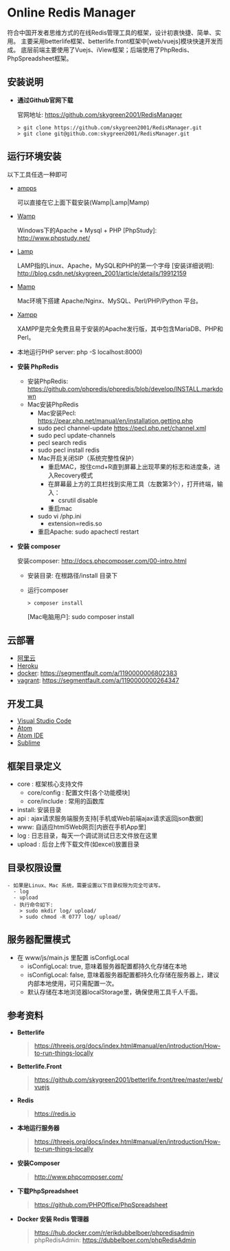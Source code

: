 # Online Redis Manager

符合中国开发者思维方式的在线Redis管理工具的框架，设计初衷快捷、简单、实用。
主要采用betterlife框架、betterlife.front框架中[web/vuejs]模块快速开发而成。
底层前端主要使用了Vuejs、iView框架；后端使用了PhpRedis、PhpSpreadsheet框架。

## 安装说明

* **通过Github官网下载**

  官网地址: https://github.com/skygreen2001/RedisManager

  ```
  > git clone https://github.com/skygreen2001/RedisManager.git
  > git clone git@github.com:skygreen2001/RedisManager.git
  ```

## 运行环境安装

  以下工具任选一种即可

  - [ampps](http://www.ampps.com)

    可以直接在它上面下载安装(Wamp|Lamp|Mamp)

  - [Wamp](http://www.wampserver.com/en/)

    Windows下的Apache + Mysql + PHP
    [PhpStudy]: http://www.phpstudy.net/

  - [Lamp](https://lamp.sh/)

    LAMP指的Linux、Apache，MySQL和PHP的第一个字母
    [安装详细说明]: http://blog.csdn.net/skygreen_2001/article/details/19912159

  - [Mamp](http://www.mamp.info/en/)

    Mac环境下搭建 Apache/Nginx、MySQL、Perl/PHP/Python 平台。

  - [Xampp](https://www.apachefriends.org/zh_cn/index.html)

    XAMPP是完全免费且易于安装的Apache发行版，其中包含MariaDB、PHP和Perl。

  - 本地运行PHP server: php -S localhost:8000)

* **安装 PhpRedis**

  - 安装PhpRedis: https://github.com/phpredis/phpredis/blob/develop/INSTALL.markdown
  - Mac安装PhpRedis
    - Mac安装Pecl: https://pear.php.net/manual/en/installation.getting.php
    - sudo pecl channel-update https://pecl.php.net/channel.xml
    - sudo pecl update-channels
    - pecl search redis
    - sudo pecl install redis
    - Mac开启关闭SIP（系统完整性保护）
      - 重启MAC，按住cmd+R直到屏幕上出现苹果的标志和进度条，进入Recovery模式
      - 在屏幕最上方的工具栏找到实用工具（左数第3个），打开终端，输入：
        - csrutil disable
      - 重启mac
    - sudo vi /php.ini
      - extension=redis.so
    - 重启Apache: sudo apachectl restart

* **安装 composer**

  安装composer: http://docs.phpcomposer.com/00-intro.html

  - 安装目录: 在根路径/install 目录下
  - 运行composer

    ```
    > composer install
    ```
    [Mac电脑用户]: sudo composer install

## 云部署

* [阿里云](https://market.aliyun.com/developer)
* [Heroku](https://devcenter.heroku.com/categories/php)
* [docker](https://docs.docker.com): https://segmentfault.com/a/1190000006802383
* [vagrant](https://app.vagrantup.com/laravel/boxes/homestead-7): https://segmentfault.com/a/1190000000264347

## 开发工具

* [Visual Studio Code](https://code.visualstudio.com/)
* [Atom](https://atom.io)
* [Atom IDE](https://ide.atom.io/)
* [Sublime](http://www.sublimetext.com)

## 框架目录定义

  - core   : 框架核心支持文件
    - core/config      : 配置文件[各个功能模块]
    - core/include     : 常用的函数库
  - install: 安装目录
  - api    : ajax请求服务端服务支持[手机或Web前端ajax请求返回json数据]
  - www: 自适应html5Web网页[内嵌在手机App里]
  - log    : 日志目录，每天一个调试测试日志文件放在这里
  - upload : 后台上传下载文件(如excel)放置目录 

## 目录权限设置

    - 如果是Linux、Mac 系统，需要设置以下目录权限为完全可读写。
      - log     
      - upload 
      - 执行命令如下:
        > sudo mkdir log/ upload/
        > sudo chmod -R 0777 log/ upload/
    
## 服务器配置模式

  - 在 www/js/main.js 里配置 isConfigLocal
    - isConfigLocal: true, 意味着服务器配置都持久化存储在本地
    - isConfigLocal: false, 意味着服务器配置都持久化存储在服务器上，建议内部本地使用，可只需配置一次。
    - 默认存储在本地浏览器localStorage里，确保使用工具千人千面。

## 参考资料

* **Betterlife**
  > https://threejs.org/docs/index.html#manual/en/introduction/How-to-run-things-locally
* **Betterlife.Front**
  > https://github.com/skygreen2001/betterlife.front/tree/master/web/vuejs
* **Redis**
  > https://redis.io
* **本地运行服务器**
  > https://threejs.org/docs/index.html#manual/en/introduction/How-to-run-things-locally
* **安装Composer**
  > http://www.phpcomposer.com/
* **下载PhpSpreadsheet**
  > https://github.com/PHPOffice/PhpSpreadsheet

* **Docker 安装 Redis 管理器**
  > https://hub.docker.com/r/erikdubbelboer/phpredisadmin
  > phpRedisAdmin: https://dubbelboer.com/phpRedisAdmin